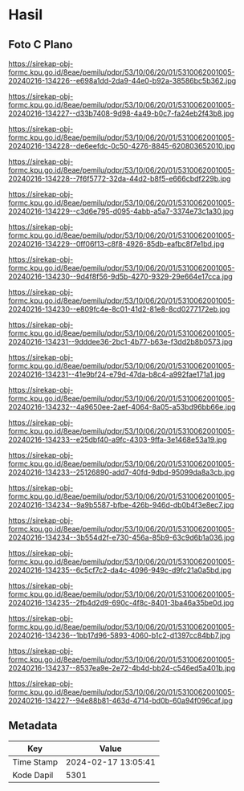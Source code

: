 # Hasil

## Foto C Plano

https://sirekap-obj-formc.kpu.go.id/8eae/pemilu/pdpr/53/10/06/20/01/5310062001005-20240216-134226--e698a1dd-2da9-44e0-b92a-38586bc5b362.jpg

https://sirekap-obj-formc.kpu.go.id/8eae/pemilu/pdpr/53/10/06/20/01/5310062001005-20240216-134227--d33b7408-9d98-4a49-b0c7-fa24eb2f43b8.jpg

https://sirekap-obj-formc.kpu.go.id/8eae/pemilu/pdpr/53/10/06/20/01/5310062001005-20240216-134228--de6eefdc-0c50-4276-8845-620803652010.jpg

https://sirekap-obj-formc.kpu.go.id/8eae/pemilu/pdpr/53/10/06/20/01/5310062001005-20240216-134228--7f6f5772-32da-44d2-b8f5-e666cbdf229b.jpg

https://sirekap-obj-formc.kpu.go.id/8eae/pemilu/pdpr/53/10/06/20/01/5310062001005-20240216-134229--c3d6e795-d095-4abb-a5a7-3374e73c1a30.jpg

https://sirekap-obj-formc.kpu.go.id/8eae/pemilu/pdpr/53/10/06/20/01/5310062001005-20240216-134229--0ff06f13-c8f8-4926-85db-eafbc8f7e1bd.jpg

https://sirekap-obj-formc.kpu.go.id/8eae/pemilu/pdpr/53/10/06/20/01/5310062001005-20240216-134230--9d4f8f56-9d5b-4270-9329-29e664e17cca.jpg

https://sirekap-obj-formc.kpu.go.id/8eae/pemilu/pdpr/53/10/06/20/01/5310062001005-20240216-134230--e809fc4e-8c01-41d2-81e8-8cd0277172eb.jpg

https://sirekap-obj-formc.kpu.go.id/8eae/pemilu/pdpr/53/10/06/20/01/5310062001005-20240216-134231--9dddee36-2bc1-4b77-b63e-f3dd2b8b0573.jpg

https://sirekap-obj-formc.kpu.go.id/8eae/pemilu/pdpr/53/10/06/20/01/5310062001005-20240216-134231--41e9bf24-e79d-47da-b8c4-a992fae171a1.jpg

https://sirekap-obj-formc.kpu.go.id/8eae/pemilu/pdpr/53/10/06/20/01/5310062001005-20240216-134232--4a9650ee-2aef-4064-8a05-a53bd96bb66e.jpg

https://sirekap-obj-formc.kpu.go.id/8eae/pemilu/pdpr/53/10/06/20/01/5310062001005-20240216-134233--e25dbf40-a9fc-4303-9ffa-3e1468e53a19.jpg

https://sirekap-obj-formc.kpu.go.id/8eae/pemilu/pdpr/53/10/06/20/01/5310062001005-20240216-134233--25126890-add7-40fd-9dbd-95099da8a3cb.jpg

https://sirekap-obj-formc.kpu.go.id/8eae/pemilu/pdpr/53/10/06/20/01/5310062001005-20240216-134234--9a9b5587-bfbe-426b-946d-db0b4f3e8ec7.jpg

https://sirekap-obj-formc.kpu.go.id/8eae/pemilu/pdpr/53/10/06/20/01/5310062001005-20240216-134234--3b554d2f-e730-456a-85b9-63c9d6b1a036.jpg

https://sirekap-obj-formc.kpu.go.id/8eae/pemilu/pdpr/53/10/06/20/01/5310062001005-20240216-134235--6c5cf7c2-da4c-4096-949c-d9fc21a0a5bd.jpg

https://sirekap-obj-formc.kpu.go.id/8eae/pemilu/pdpr/53/10/06/20/01/5310062001005-20240216-134235--2fb4d2d9-690c-4f8c-8401-3ba46a35be0d.jpg

https://sirekap-obj-formc.kpu.go.id/8eae/pemilu/pdpr/53/10/06/20/01/5310062001005-20240216-134236--1bb17d96-5893-4060-b1c2-d1397cc84bb7.jpg

https://sirekap-obj-formc.kpu.go.id/8eae/pemilu/pdpr/53/10/06/20/01/5310062001005-20240216-134237--8537ea9e-2e72-4b4d-bb24-c546ed5a401b.jpg

https://sirekap-obj-formc.kpu.go.id/8eae/pemilu/pdpr/53/10/06/20/01/5310062001005-20240216-134227--94e88b81-463d-4714-bd0b-60a94f096caf.jpg


## Metadata

| Key        | Value               |
| ---------- | ------------------- |
| Time Stamp | 2024-02-17 13:05:41 |
| Kode Dapil | 5301                |



